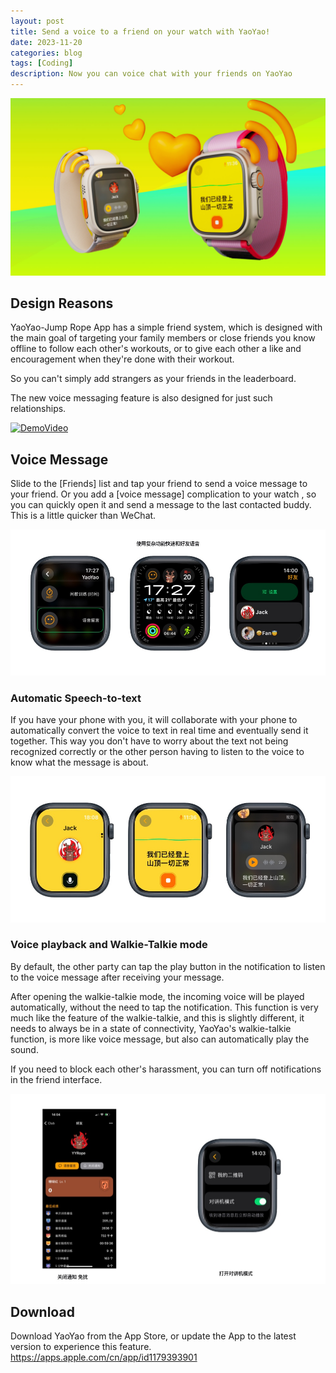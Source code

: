 ```yaml
---
layout: post
title: Send a voice to a friend on your watch with YaoYao!
date: 2023-11-20
categories: blog
tags: [Coding]
description: Now you can voice chat with your friends on YaoYao
---
```


![Banner](/img/post/1120/voicemsg_banner.jpg)

## Design Reasons

YaoYao-Jump Rope App has a simple friend system, which is designed with the main goal of targeting your family members or close friends you know offline to follow each other's workouts, or to give each other a like and encouragement when they're done with their workout.

So you can't simply add strangers as your friends in the leaderboard.

The new voice messaging feature is also designed for just such relationships.

[![DemoVideo](https://i.ytimg.com/vi/F8PQQmSQDTg/hqdefault.jpg)](https://youtu.be/F8PQQmSQDTg "CameraMaster")


## Voice Message

Slide to the [Friends] list and tap your friend to send a voice message to your friend. Or you add a [voice message] complication to your watch , so you can quickly open it and send a message to the last contacted buddy. This is a little quicker than WeChat.

![VoiceMessage1](/img/post/1120/msg1.jpg)

### Automatic Speech-to-text 
If you have your phone with you, it will collaborate with your phone to automatically convert the voice to text in real time and eventually send it together. This way you don't have to worry about the text not being recognized correctly or the other person having to listen to the voice to know what the message is about.

![VoiceMessage2](/img/post/1120/msg2.jpg)


###  Voice playback and Walkie-Talkie mode
By default, the other party can tap the play button in the notification to listen to the voice message after receiving your message.

After opening the walkie-talkie mode, the incoming voice will be played automatically, without the need to tap the notification. This function is very much like the feature of the walkie-talkie,  and this is slightly different, it needs to always be in a state of connectivity, YaoYao's walkie-talkie function, is more like voice message, but also can automatically play the sound.

If you need to block each other's harassment, you can turn off notifications in the friend interface.

![VoiceMessage3](/img/post/1120/msg3.jpg)


## Download
Download YaoYao from the App Store, or update the App to the latest version to experience this feature.
https://apps.apple.com/cn/app/id1179393901

